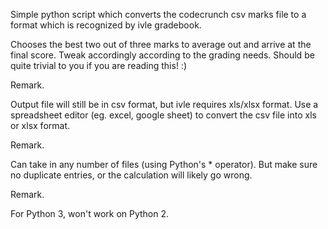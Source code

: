 Simple python script which converts the codecrunch csv marks file to a format which is recognized by ivle gradebook. 

Chooses the best two out of three marks to average out and arrive at the final score. Tweak accordingly according to the grading needs. Should be quite trivial to you if you are reading this! :)  


Remark.

Output file will still be in csv format, but ivle requires xls/xlsx format. Use a spreadsheet editor (eg. excel, google sheet) to convert the csv file into xls or xlsx format.

Remark. 

Can take in any number of files (using Python's * operator). But make sure no duplicate entries, or the calculation will likely go wrong. 

Remark. 

For Python 3, won't work on Python 2. 
